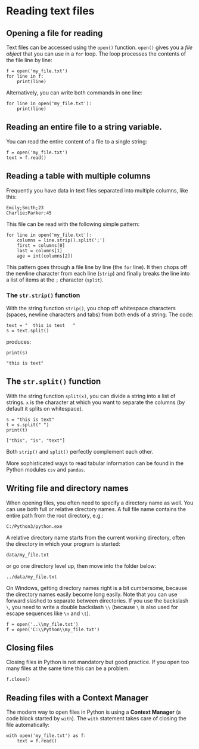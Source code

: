 
# Reading text files

## Opening a file for reading

Text files can be accessed using the `open()` function. `open()` gives you a *file object* that you can use in a `for` loop. The loop processes the contents of the file line by line:

    f = open('my_file.txt')
    for line in f:
        print(line)

Alternatively, you can write both commands in one line:

    for line in open('my_file.txt'):
        print(line)


## Reading an entire file to a string variable.

You can read the entire content of a file to a single string:

    f = open('my_file.txt')
    text = f.read()


## Reading a table with multiple columns

Frequently you have data in text files separated into multiple columns, like this:

    Emily;Smith;23
    Charlie;Parker;45

This file can be read with the following simple pattern:

    for line in open('my_file.txt'):
        columns = line.strip().split(';')
        first = columns[0]
        last = columns[1]
        age = int(columns[2])

This pattern goes through a file line by line (the `for` line). It then chops off the newline character from each line (`strip`) and finally breaks the line into a list of items at the `;` character (`split`).

### The `str.strip()` function

With the string function `strip()`, you chop off whitespace characters (spaces, newline characters and tabs) from both ends of a string. The code:

    text = "  this is text   "
    s = text.split()

produces:

    print(s)
    
    "this is text"

## The `str.split()` function

With the string function `split(x)`, you can divide a string into a list of strings. `x` is the character at which you want to separate the columns (by default it splits on whitespace).

    s = "this is text"
    t = s.split(" ")
    print(t)

    ["this", "is", "text"]
    
Both `strip()` and `split()` perfectly complement each other.

More sophisticated ways to read tabular information can be found in the Python modules `csv` and `pandas`.


## Writing file and directory names

When opening files, you often need to specify a directory name as well. You can use both full or relative directory names. A full file name contains the entire path from the root directory, e.g.:

    C:/Python3/python.exe

A relative directory name starts from the current working directory, often the directory in which your program is started:

    data/my_file.txt

or go one directory level up, then move into the folder below:

    ../data/my_file.txt

On Windows, getting directory names right is a bit cumbersome, because the directory names easily become long easily. Note that you can use forward slashed to separate between directories. If you use the backslash `\`, you need to write a double backslash `\\` (because `\` is also used for escape sequences like `\n` and `\t`).

    f = open('..\\my_file.txt')
    f = open('C:\\Python\\my_file.txt')


## Closing files

Closing files in Python is not mandatory but good practice. If you open too many files at the same time this can be a problem.

    f.close()

## Reading files with a Context Manager

The modern way to open files in Python is using a **Context Manager** (a code block started by `with`). The `with` statement takes care of closing the file automatically:

    with open('my_file.txt') as f:
        text = f.read()
